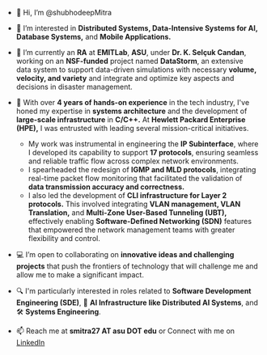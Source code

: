-   👋 Hi, I’m @shubhodeepMitra
-   👀 I’m interested in **Distributed Systems, Data-Intensive Systems for AI, Database Systems,** and **Mobile Applications.**

-   🌱 I’m currently an **RA** at **EMITLab**, **ASU**, under **Dr. K. Selçuk Candan**, working on an **NSF-funded** project named **DataStorm**, an extensive data system to support data-driven simulations with necessary **volume, velocity, and variety** and integrate and optimize key aspects and decisions in disaster management.

-   💼 With over **4 years of hands-on experience** in the tech industry, I've honed my expertise in **systems architecture** and the development of **large-scale infrastructure** in **C/C++.** At **Hewlett Packard Enterprise (HPE),** I was entrusted with leading several mission-critical initiatives.
    -   My work was instrumental in engineering the **IP Subinterface**, where I developed its capability to support **17 protocols**, ensuring seamless and reliable traffic flow across complex network environments.
    -   I spearheaded the redesign of **IGMP and MLD protocols**, integrating real-time packet flow monitoring that facilitated the validation of **data transmission accuracy and correctness.**
    -   I also led the development of **CLI infrastructure for Layer 2 protocols.** This involved integrating **VLAN management, VLAN Translation,** and **Multi-Zone User-Based Tunneling (UBT),** effectively enabling **Software-Defined Networking (SDN)** features that empowered the network management teams with greater flexibility and control.

-   💻 I’m open to collaborating on **innovative ideas and challenging projects** that push the frontiers of technology that will challenge me and allow me to make a significant impact.

-   🔍 I'm particularly interested in roles related to **Software Development Engineering (SDE)**, 🤖 **AI Infrastructure like Distributed AI Systems**, and 🛠️ **Systems Engineering**.

-   📫 Reach me at **smitra27 AT asu DOT edu** or Connect with me on [LinkedIn](https://linkedin.com/in/shubhodeep-mitra)


<!---
shubhodeepMitra/shubhodeepMitra is a ✨ special ✨ repository because its `README.md` (this file) appears on your GitHub profile.
You can click the Preview link to take a look at your changes.
--->
